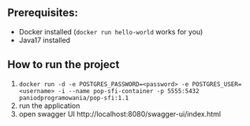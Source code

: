 ## Prerequisites:
- Docker installed (`docker run hello-world` works for you)
- Java17 installed

## How to run the project
1. `docker run -d -e POSTGRES_PASSWORD=<password> -e POSTGRES_USER=<username> -i --name pop-sfi-container -p 5555:5432 paniodprogramowania/pop-sfi:1.1`
2. run the application
3. open swagger UI http://localhost:8080/swagger-ui/index.html 
